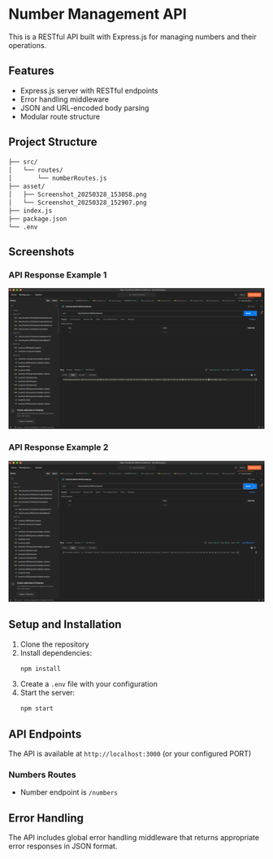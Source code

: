 # Number Management API

This is a RESTful API built with Express.js for managing numbers and their operations.

## Features

- Express.js server with RESTful endpoints
- Error handling middleware
- JSON and URL-encoded body parsing
- Modular route structure

## Project Structure

```
├── src/
│   └── routes/
│       └── numberRoutes.js
├── asset/
│   ├── Screenshot_20250328_153058.png
│   └── Screenshot_20250328_152907.png
├── index.js
├── package.json
└── .env
```

## Screenshots

### API Response Example 1
![API Response Example 1](asset/Screenshot_20250328_152907.png)

### API Response Example 2
![API Response Example 2](asset/Screenshot_20250328_153058.png)

## Setup and Installation

1. Clone the repository
2. Install dependencies:
   ```bash
   npm install
   ```
3. Create a `.env` file with your configuration
4. Start the server:
   ```bash
   npm start
   ```

## API Endpoints

The API is available at `http://localhost:3000` (or your configured PORT)

### Numbers Routes
- Number endpoint is  `/numbers`

## Error Handling

The API includes global error handling middleware that returns appropriate error responses in JSON format.


